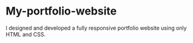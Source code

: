 # My-portfolio-website
 I designed and developed a fully responsive portfolio website using only HTML and CSS. 
